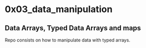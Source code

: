 # 0x03_data_manipulation

## Data Arrays, Typed Data Arrays and maps

Repo consists on how to manipulate data with typed arrays.
